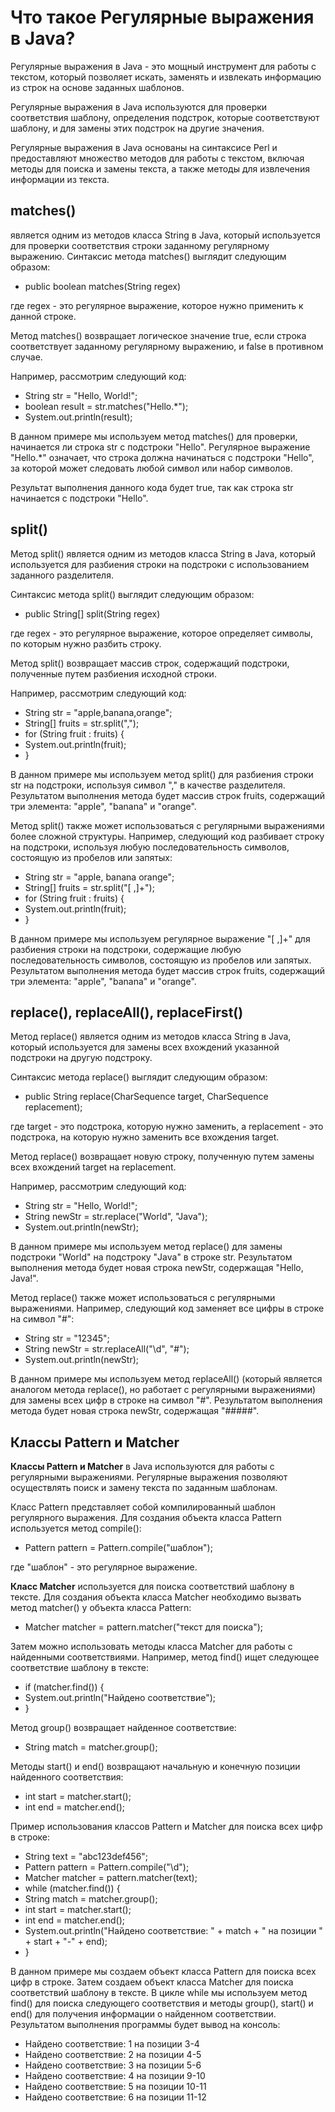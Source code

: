 
# Что такое Регулярные выражения в Java?

Регулярные выражения в Java - это мощный инструмент для работы с текстом, который позволяет искать, 
заменять и извлекать информацию из строк на основе заданных шаблонов. 

Регулярные выражения в Java используются для проверки соответствия шаблону, определения подстрок, 
которые соответствуют шаблону, и для замены этих подстрок на другие значения. 

Регулярные выражения в Java основаны на синтаксисе Perl и предоставляют множество методов для работы с текстом, 
включая методы для поиска и замены текста, а также методы для извлечения информации из текста.

## matches() 

является одним из методов класса String в Java, который используется для проверки соответствия строки заданному регулярному выражению.
Синтаксис метода matches() выглядит следующим образом:

- public boolean matches(String regex)

где regex - это регулярное выражение, которое нужно применить к данной строке.

Метод matches() возвращает логическое значение true, если строка соответствует заданному регулярному выражению, и false в противном случае.

Например, рассмотрим следующий код:

 - String str = "Hello, World!";
- boolean result = str.matches("Hello.*");
- System.out.println(result);

В данном примере мы используем метод matches() для проверки, начинается ли строка str с подстроки "Hello". Регулярное выражение "Hello.*" означает, что строка должна начинаться с подстроки "Hello", за которой может следовать любой символ или набор символов.

Результат выполнения данного кода будет true, так как строка str начинается с подстроки "Hello".


## split()

Метод split() является одним из методов класса String в Java, который используется для разбиения строки на подстроки с использованием заданного разделителя.

Синтаксис метода split() выглядит следующим образом:

- public String[] split(String regex)

где regex - это регулярное выражение, которое определяет символы, по которым нужно разбить строку.

Метод split() возвращает массив строк, содержащий подстроки, полученные путем разбиения исходной строки.

Например, рассмотрим следующий код:

- String str = "apple,banana,orange";
- String[] fruits = str.split(",");
- for (String fruit : fruits) {
- System.out.println(fruit);
- }


В данном примере мы используем метод split() для разбиения строки str на подстроки, используя символ "," в качестве разделителя. Результатом выполнения метода будет массив строк fruits, содержащий три элемента: "apple", "banana" и "orange".

Метод split() также может использоваться с регулярными выражениями более сложной структуры. Например, следующий код разбивает строку на подстроки, используя любую последовательность символов, состоящую из пробелов или запятых:

- String str = "apple, banana orange";
- String[] fruits = str.split("[ ,]+");
- for (String fruit : fruits) {
- System.out.println(fruit);
- }

В данном примере мы используем регулярное выражение "[ ,]+" для разбиения строки на подстроки, содержащие любую последовательность символов, состоящую из пробелов или запятых. Результатом выполнения метода будет массив строк fruits, содержащий три элемента: "apple", "banana" и "orange".

 
## replace(),  replaceAll(), replaceFirst()

Метод replace() является одним из методов класса String в Java, который используется для замены всех вхождений указанной подстроки на другую подстроку.

Синтаксис метода replace() выглядит следующим образом:
 

- public String replace(CharSequence target, CharSequence replacement);


где target - это подстрока, которую нужно заменить, а replacement - это подстрока, на которую нужно заменить все вхождения target.

Метод replace() возвращает новую строку, полученную путем замены всех вхождений target на replacement.

Например, рассмотрим следующий код:

- String str = "Hello, World!";
- String newStr = str.replace("World", "Java");
- System.out.println(newStr);

В данном примере мы используем метод replace() для замены подстроки "World" на подстроку "Java" в строке str. Результатом выполнения метода будет новая строка newStr, содержащая "Hello, Java!".

Метод replace() также может использоваться с регулярными выражениями. Например, следующий код заменяет все цифры в строке на символ "#":

- String str = "12345";
- String newStr = str.replaceAll("\\d", "#");
- System.out.println(newStr);

В данном примере мы используем метод replaceAll() (который является аналогом метода replace(), но работает с регулярными выражениями) для замены всех цифр в строке на символ "#". Результатом выполнения метода будет новая строка newStr, содержащая "#####".

## Классы Pattern и Matcher 

**Классы Pattern и Matcher** в Java используются для работы с регулярными выражениями. Регулярные выражения позволяют осуществлять поиск и замену текста по заданным шаблонам.

Класс Pattern представляет собой компилированный шаблон регулярного выражения. Для создания объекта класса Pattern используется метод compile():
- Pattern pattern = Pattern.compile("шаблон");

где "шаблон" - это регулярное выражение.


**Класс Matcher** используется для поиска соответствий шаблону в тексте. Для создания объекта класса Matcher необходимо вызвать метод matcher() у объекта класса Pattern:

- Matcher matcher = pattern.matcher("текст для поиска");

Затем можно использовать методы класса Matcher для работы с найденными соответствиями. Например, метод find() ищет следующее соответствие шаблону в тексте:

- if (matcher.find()) {
-  System.out.println("Найдено соответствие");
-  }

Метод group() возвращает найденное соответствие:

- String match = matcher.group();

Методы start() и end() возвращают начальную и конечную позиции найденного соответствия:
- int start = matcher.start(); 
- int end = matcher.end();


Пример использования классов Pattern и Matcher для поиска всех цифр в строке:

- String text = "abc123def456";
- Pattern pattern = Pattern.compile("\\d");
- Matcher matcher = pattern.matcher(text);
- while (matcher.find()) {
- String match = matcher.group();
- int start = matcher.start();
- int end = matcher.end();
- System.out.println("Найдено соответствие: " + match + " на позиции " + start + "-" + end);
- }

В данном примере мы создаем объект класса Pattern для поиска всех цифр в строке. Затем создаем объект класса Matcher для поиска соответствий шаблону в тексте. В цикле while мы используем метод find() для поиска следующего соответствия и методы group(), start() и end() для получения информации о найденном соответствии. Результатом выполнения программы будет вывод на консоль:

- Найдено соответствие: 1 на позиции 3-4
- Найдено соответствие: 2 на позиции 4-5
- Найдено соответствие: 3 на позиции 5-6
- Найдено соответствие: 4 на позиции 9-10
- Найдено соответствие: 5 на позиции 10-11
- Найдено соответствие: 6 на позиции 11-12



